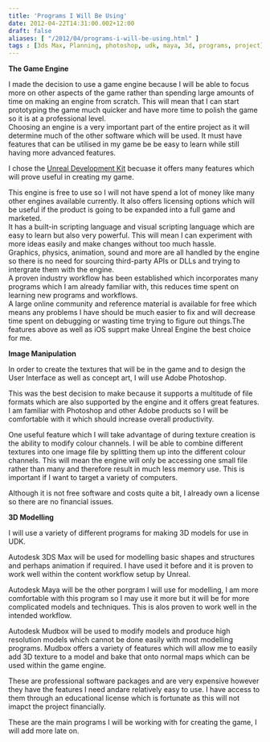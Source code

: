 ```yaml
---
title: 'Programs I Will Be Using'
date: 2012-04-22T14:31:00.002+12:00
draft: false
aliases: [ "/2012/04/programs-i-will-be-using.html" ]
tags : [3ds Max, Planning, photoshop, udk, maya, 3d, programs, project]
---
```


**The Game Engine**

I made the decision to use a game engine because I will be able to focus more on other aspects of the game rather than spending large amounts of time on making an engine from scratch. This will mean that I can start prototyping the game much quicker and have more time to polish the game so it is at a professional level.  
Choosing an engine is a very important part of the entire project as it will determine much of the other software which will be used. It must have features that can be utilised in my game be be easy to learn while still having more advanced features.  
  
I chose the [Unreal Development Kit](http://myportfolio.school.nz/view/udk.com) becuase it offers many features which will prove useful in creating my game.  
  
  
This engine is free to use so I will not have spend a lot of money like many other engines available currently. It also offers licensing options which will be useful if the product is going to be expanded into a full game and marketed.  
It has a built-in scripting language and visual scripting language which are easy to learn but also very powerful. This will mean I can experiment with more ideas easily and make changes without too much hassle.  
Graphics, physics, animation, sound and more are all handled by the engine so there is no need for sourcing third-party APIs or DLLs and trying to intergrate them with the engine.  
A proven industry workflow has been established which incorporates many programs which I am already familiar with, this reduces time spent on learning new programs and workflows.  
A large online community and reference material is available for free which means any problems I have should be much easier to fix and will decrease time spent on debugging or wasting time trying to figure out things.The features above as well as iOS supprt make Unreal Engine the best choice for me.  
  
  

**Image Manipulation**

In order to create the textures that will be in the game and to design the User Interface as well as concept art, I will use Adobe Photoshop.  
  
This was the best decision to make because it supports a multitude of file formats which are also supported by the engine and it offers great features. I am familiar with Photoshop and other Adobe products so I will be comfortable with it which should increase overall productivity.  
  
One useful feature which I will take advantage of during texture creation is the ability to modify colour channels. I will be able to combine different textures into one image file by splitting them up into the different colour channels. This will mean the engine will only be accessing one small file rather than many and therefore result in much less memory use. This is important if I want to target a variety of computers.  
  
Although it is not free software and costs quite a bit, I already own a license so there are no financial issues.  
  
  

**3D Modelling**

I will use a variety of different programs for making 3D models for use in UDK.  
  
Autodesk 3DS Max will be used for modelling basic shapes and structures and perhaps animation if required. I have used it before and it is proven to work well within the content workflow setup by Unreal.  
  
Autodesk Maya will be the other porgram I will use for modelling, I am more comfortable with this program so I may use it more but it will be for more complicated models and techniques. This is alos proven to work well in the intended workflow.  
  
Autodesk Mudbox will be used to modify models and produce high resolution models which cannot be done easily with most modelling programs. Mudbox offers a variety of features which will allow me to easily add 3D texture to a model and bake that onto normal maps which can be used within the game engine.  
  
These are professional software packages and are very expensive however they have the features I need andare relatively easy to use. I have access to them through an educational license which is fortunate as this will not imapct the project financially.  
  
These are the main programs I will be working with for creating the game, I will add more late on.